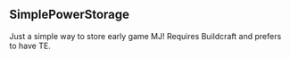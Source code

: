 SimplePowerStorage
------

Just a simple way to store early game MJ! Requires Buildcraft and prefers to have TE.